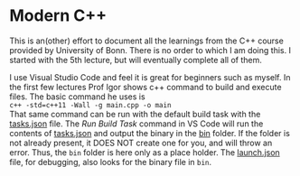 # Modern C++

This is an(other) effort to document all the learnings from the C++ course provided by University of Bonn.
There is no order to which I am doing this. I started with the 5th lecture, but will eventually complete all of them.

I use Visual Studio Code and feel it is great for beginners such as myself. In the first few lectures Prof Igor shows c++ command to build and execute files. The basic command he uses is  
```c++ -std=c++11 -Wall -g main.cpp -o main```  
That same command can be run with the default build task with the [tasks.json](./.vscode/tasks.json) file.
The *Run Build Task* command in VS Code will run the contents of [tasks.json](./.vscode/tasks.json) and output the binary in the [bin](./bin/) folder. If the folder is not already present, it DOES NOT create one for you, and will throw an error. Thus, the ```bin``` folder is here only as a place holder. The  [launch.json](./.vscode/launch.json) file, for debugging, also looks for the binary file in ```bin```.

